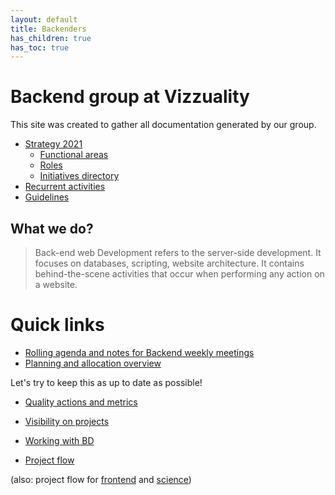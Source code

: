```yaml
---
layout: default
title: Backenders
has_children: true
has_toc: true
---
```


# Backend group at Vizzuality

This site was created to gather all documentation generated by our group.

* [Strategy 2021](/devismos/docs/backenders/strategy-2021/index/)
  * [Functional areas](/devismos/docs/backenders/strategy-2021/funtional-areas/index/)
  * [Roles](/devismos/docs/backenders/strategy-2021/roles/index)
  * [Initiatives directory](/devismos/docs/backenders/strategy-2021/initiatives-directory/index)
* [Recurrent activities](/devismos/docs/backenders/recurrent-activities/index)
* [Guidelines](/devismos/docs/guidelines/index)

## What we do?

> Back-end web Development refers to the server-side development. It focuses on databases, scripting, website architecture. It contains behind-the-scene activities that occur when performing any action on a website. 

# Quick links

* [Rolling agenda and notes for Backend weekly meetings](https://docs.google.com/document/d/1Y8GuHfFdhyZ5tnCeZgaOV9gWK6-byjFHWBwp96jpyVI/edit)
* [Planning and allocation overview](https://docs.google.com/spreadsheets/d/1YDqgJ0yHJetG5oYeaTI50NWGXsg3BenBNZ4Y7zCxapU/edit)

Let's try to keep this as up to date as possible!

* [Quality actions and metrics](https://docs.google.com/document/d/1SKEB4e-GD98R_KYZPfFqmGd2QGeS_MLvXjGnjY0G3KE/edit)
* [Visibility on projects](https://docs.google.com/document/d/1FXK6uuMeQet2TOzOMavXlss3ARDxRzQFJ1u8EyuX07E/edit)
* [Working with BD](https://docs.google.com/document/d/1p8uSp60C2M5qjvyLJrbN3WhLba774mLTQFanQB9sZW4/edit)

* [Project flow](https://docs.google.com/spreadsheets/d/1a1RvcbQyKQfotiSEtRY-rTFW9xGS5PgXXAHNPY01EGs/edit)

(also: project flow for [frontend](https://docs.google.com/spreadsheets/d/1wOhmb75QnmYor296_hfLY11yjd8pxi1hondAuopMvA4/edit#gid=0) and [science](https://docs.google.com/spreadsheets/d/1hdZG-UKEBPTPNuCnQZRaLcnMvDZTOa8X9g0QE6WxdAQ/edit))